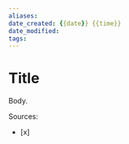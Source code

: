 ```yaml
---
aliases:
date_created: {{date}} {{time}}
date_modified: 
tags:
---
```


# Title

Body.

Sources: 
- [x]
